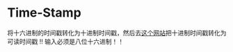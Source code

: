 # Time-Stamp
将十六进制的时间戳转化为十进制时间戳，然后去[这个网站](https://tool.lu/timestamp/)把十进制时间戳转化为可读时间戳
!!
输入必须是八位十六进制！！
